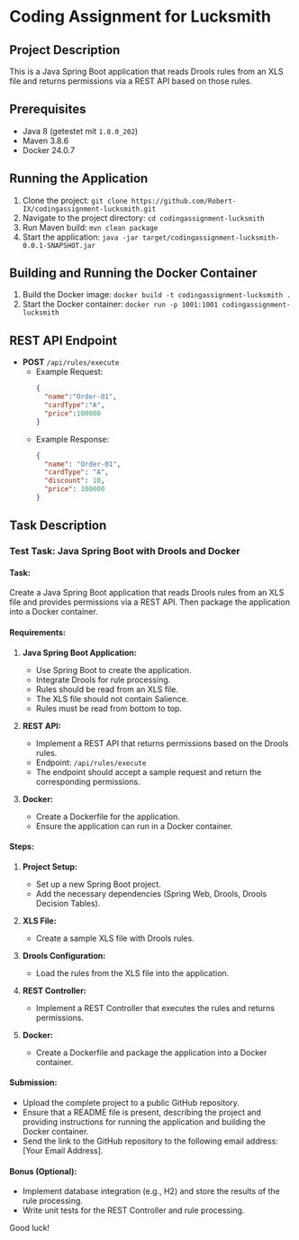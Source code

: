 # Coding Assignment for Lucksmith

## Project Description
This is a Java Spring Boot application that reads Drools rules from an XLS file and returns permissions via a REST API based on those rules.

## Prerequisites
- Java 8 (getestet mit `1.8.0_202`)
- Maven 3.8.6
- Docker 24.0.7

## Running the Application
1. Clone the project: `git clone https://github.com/Robert-IX/codingassignment-lucksmith.git`
2. Navigate to the project directory: `cd codingassignment-lucksmith`
3. Run Maven build: `mvn clean package`
4. Start the application: `java -jar target/codingassignment-lucksmith-0.0.1-SNAPSHOT.jar`

## Building and Running the Docker Container
1. Build the Docker image: `docker build -t codingassignment-lucksmith .`
2. Start the Docker container: `docker run -p 1001:1001 codingassignment-lucksmith`

## REST API Endpoint
- **POST** `/api/rules/execute`
    - Example Request:
      ```json
      {
        "name":"Order-01",
        "cardType":"A",
        "price":100000
      }
      ```
    - Example Response:
      ```json
      {
        "name": "Order-01",
        "cardType": "A",
        "discount": 10,
        "price": 100000
      }
      ```

## Task Description

### Test Task: Java Spring Boot with Drools and Docker

#### Task:
Create a Java Spring Boot application that reads Drools rules from an XLS file and provides permissions via a REST API. Then package the application into a Docker container.

#### Requirements:
1. **Java Spring Boot Application:**
    - Use Spring Boot to create the application.
    - Integrate Drools for rule processing.
    - Rules should be read from an XLS file.
    - The XLS file should not contain Salience.
    - Rules must be read from bottom to top.

2. **REST API:**
    - Implement a REST API that returns permissions based on the Drools rules.
    - Endpoint: `/api/rules/execute`
    - The endpoint should accept a sample request and return the corresponding permissions.

3. **Docker:**
    - Create a Dockerfile for the application.
    - Ensure the application can run in a Docker container.

#### Steps:
1. **Project Setup:**
    - Set up a new Spring Boot project.
    - Add the necessary dependencies (Spring Web, Drools, Drools Decision Tables).

2. **XLS File:**
    - Create a sample XLS file with Drools rules.

3. **Drools Configuration:**
    - Load the rules from the XLS file into the application.

4. **REST Controller:**
    - Implement a REST Controller that executes the rules and returns permissions.

5. **Docker:**
    - Create a Dockerfile and package the application into a Docker container.

#### Submission:
- Upload the complete project to a public GitHub repository.
- Ensure that a README file is present, describing the project and providing instructions for running the application and building the Docker container.
- Send the link to the GitHub repository to the following email address: [Your Email Address].

#### Bonus (Optional):
- Implement database integration (e.g., H2) and store the results of the rule processing.
- Write unit tests for the REST Controller and rule processing.

Good luck!
